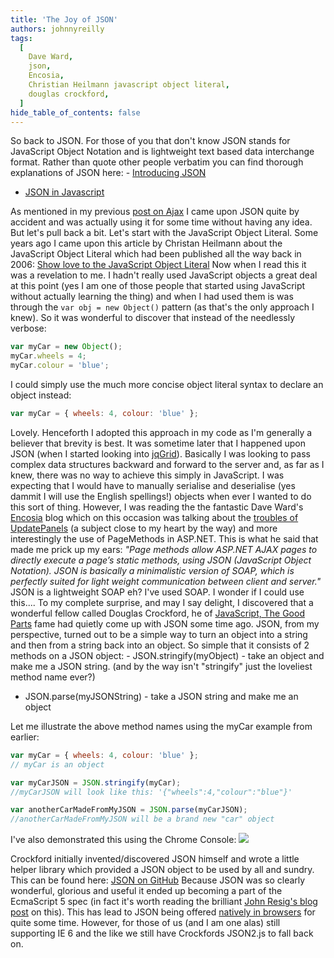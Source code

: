 ```yaml
---
title: 'The Joy of JSON'
authors: johnnyreilly
tags:
  [
    Dave Ward,
    json,
    Encosia,
    Christian Heilmann javascript object literal,
    douglas crockford,
  ]
hide_table_of_contents: false
---
```


So back to JSON. For those of you that don't know JSON stands for JavaScript Object Notation and is lightweight text based data interchange format. Rather than quote other people verbatim you can find thorough explanations of JSON here: - [Introducing JSON](http://www.json.org/)

- [JSON in Javascript](http://www.json.org/js.html)

As mentioned in my previous [post on Ajax](http://icanmakethiswork.blogspot.com/2012/02/potted-history-of-using-ajax-on.html) I came upon JSON quite by accident and was actually using it for some time without having any idea. But let's pull back a bit. Let's start with the JavaScript Object Literal. Some years ago I came upon this article by Christan Heilmann about the JavaScript Object Literal which had been published all the way back in 2006: [Show love to the JavaScript Object Literal](http://christianheilmann.com/2006/02/16/show-love-to-the-object-literal/) Now when I read this it was a revelation to me. I hadn't really used JavaScript objects a great deal at this point (yes I am one of those people that started using JavaScript without actually learning the thing) and when I had used them is was through the `var obj = new Object()` pattern (as that's the only approach I knew). So it was wonderful to discover that instead of the needlessly verbose:

```js
var myCar = new Object();
myCar.wheels = 4;
myCar.colour = 'blue';
```

I could simply use the much more concise object literal syntax to declare an object instead:

```js
var myCar = { wheels: 4, colour: 'blue' };
```

Lovely. Henceforth I adopted this approach in my code as I'm generally a believer that brevity is best. It was sometime later that I happened upon JSON (when I started looking into [jqGrid](http://icanmakethiswork.blogspot.com/2012/01/jqgrid-its-just-far-better-grid.html)). Basically I was looking to pass complex data structures backward and forward to the server and, as far as I knew, there was no way to achieve this simply in JavaScript. I was expecting that I would have to manually serialise and deserialise (yes dammit I will use the English spellings!) objects when ever I wanted to do this sort of thing. However, I was reading the the fantastic Dave Ward's [Encosia](http://encosia.com/) blog which on this occasion was talking about the [troubles of UpdatePanels](http://encosia.com/why-aspnet-ajax-updatepanels-are-dangerous/) (a subject close to my heart by the way) and more interestingly the use of PageMethods in ASP.NET. This is what he said that made me prick up my ears: _"Page methods allow ASP.NET AJAX pages to directly execute a page’s static methods, using JSON (JavaScript Object Notation). JSON is basically a minimalistic version of SOAP, which is perfectly suited for light weight communication between client and server."_ JSON is a lightweight SOAP eh? I've used SOAP. I wonder if I could use this.... To my complete surprise, and may I say delight, I discovered that a wonderful fellow called Douglas Crockford, he of [JavaScript, The Good Parts](http://www.amazon.co.uk/JavaScript-Good-Parts-Douglas-Crockford/dp/0596517742) fame had quietly come up with JSON some time ago. JSON, from my perspective, turned out to be a simple way to turn an object into a string and then from a string back into an object. So simple that it consists of 2 methods on a JSON object: - JSON.stringify(myObject) - take an object and make me a JSON string. (and by the way isn't "stringify" just the loveliest method name ever?)

- JSON.parse(myJSONString) - take a JSON string and make me an object

Let me illustrate the above method names using the myCar example from earlier:

```js
var myCar = { wheels: 4, colour: 'blue' };
// myCar is an object

var myCarJSON = JSON.stringify(myCar);
//myCarJSON will look like this: '{"wheels":4,"colour":"blue"}'

var anotherCarMadeFromMyJSON = JSON.parse(myCarJSON);
//anotherCarMadeFromMyJSON will be a brand new "car" object
```

I've also demonstrated this using the Chrome Console: ![](../static/blog/2012-02-23-joy-of-json/Using%2BJSON.png)

Crockford initially invented/discovered JSON himself and wrote a little helper library which provided a JSON object to be used by all and sundry. This can be found here: [JSON on GitHub](https://github.com/douglascrockford/JSON-js) Because JSON was so clearly wonderful, glorious and useful it ended up becoming a part of the EcmaScript 5 spec (in fact it's worth reading the brilliant [John Resig's blog post](http://ejohn.org/blog/ecmascript-5-strict-mode-json-and-more/) on this). This has lead to JSON being offered [natively in browsers](http://en.wikipedia.org/wiki/JSON#Native_encoding_and_decoding_in_browsers) for quite some time. However, for those of us (and I am one alas) still supporting IE 6 and the like we still have Crockfords JSON2.js to fall back on.

```

```
